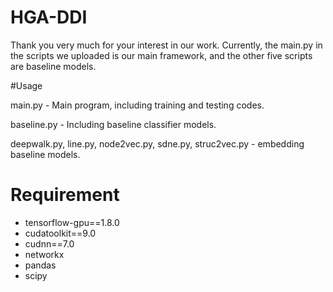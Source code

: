 # HGA-DDI

Thank you very much for your interest in our work. Currently, the main.py in the scripts we uploaded is our main framework, and the other five scripts are baseline models.

#Usage

main.py - Main program, including training and testing codes.

baseline.py - Including baseline classifier models.

deepwalk.py, line.py, node2vec.py, sdne.py, struc2vec.py - embedding baseline models.

# Requirement

- tensorflow-gpu==1.8.0
- cudatoolkit==9.0
- cudnn==7.0
- networkx
- pandas
- scipy

